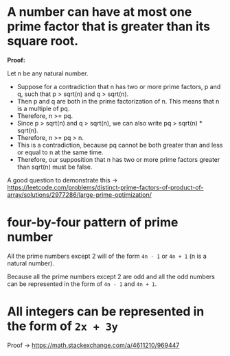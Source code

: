 # A number can have at most one prime factor that is greater than its square root.

**Proof:**

Let n be any natural number.

- Suppose for a contradiction that n has two or more prime factors, p and q, such that p > sqrt(n) and q > sqrt(n).
- Then p and q are both in the prime factorization of n. This means that n is a multiple of pq.
- Therefore, n >= pq.
- Since p > sqrt(n) and q > sqrt(n), we can also write pq > sqrt(n) * sqrt(n).
- Therefore, n >= pq > n.
- This is a contradiction, because pq cannot be both greater than and less or equal to n at the same time.
- Therefore, our supposition that n has two or more prime factors greater than sqrt(n) must be false.
  
A good question to demonstrate this -> https://leetcode.com/problems/distinct-prime-factors-of-product-of-array/solutions/2977286/large-prime-optimization/

# four-by-four pattern of prime number

All the prime numbers except 2 will of the form `4n - 1` or `4n + 1` (n is a natural number).

Because all the prime numbers except 2 are odd and all the odd numbers can be represented in the form of `4n - 1` and `4n + 1`.


# All integers can be represented in the form of `2x + 3y`

Proof -> https://math.stackexchange.com/a/4611210/969447